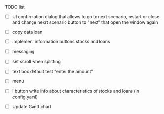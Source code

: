 TODO list
- [ ] UI confirmation dialog that allows to go to next scenario, restart or close and change nexrt scenario button to "next" that open the window again
- [ ] copy data loan
- [ ] implement information buttons stocks and loans
- [ ] messaging
- [ ] set scroll when splitting
- [ ] text box default test "enter the amount"
- [ ] menu
- [ ] i button write info about characteristics of stocks and loans (in config.yaml)

- [ ] Update Gantt chart
 
